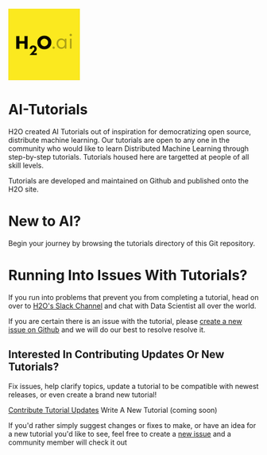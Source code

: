 

![h2o-ai-logo-plain](.github/h2o-ai-logo-plain.png)

# AI-Tutorials

H2O created AI Tutorials out of inspiration for democratizing open source, distribute machine learning. Our tutorials are open to any one in the community who would like to learn Distributed Machine Learning through step-by-step tutorials. Tutorials housed here are targetted at people of all skill levels.

Tutorials are developed and maintained on Github and published onto the H2O site.

# New to AI?

Begin your journey by browsing the tutorials directory of this Git repository.

# Running Into Issues With Tutorials?

If you run into problems that prevent you from completing a tutorial, head on over to [H2O's Slack Channel](https://www.h2o.ai/community/driverless-ai-community/) and chat with Data Scientist all over the world.

If you are certain there is an issue with the tutorial, please [create a new issue on Github](https://github.com/h2oai/tutorials/issues) and we will do our best to resolve resolve it.

## Interested In Contributing Updates Or New Tutorials?

Fix issues, help clarify topics, update a tutorial to be compatible with newest releases, or even create a brand new tutorial!

[Contribute Tutorial Updates](https://github.com/h2oai/tutorials/blob/master/.github/contribute-tutorial-updates.md)
Write A New Tutorial (coming soon)

If you'd rather simply suggest changes or fixes to make, or have an idea for a new tutorial you'd like to see, feel free to create a [new issue](https://github.com/h2oai/tutorials/issues)  and a community member will check it out
